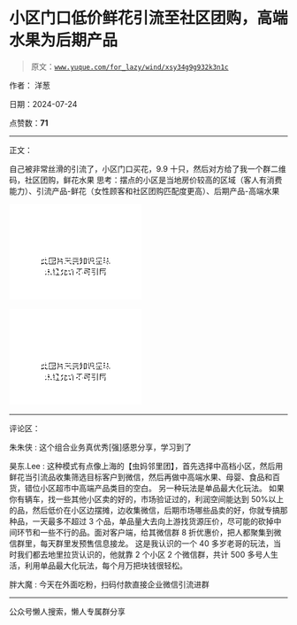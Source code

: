 # 小区门口低价鲜花引流至社区团购，高端水果为后期产品

> 原文：[`www.yuque.com/for_lazy/wind/xsy34g9g932k3n1c`](https://www.yuque.com/for_lazy/wind/xsy34g9g932k3n1c)

作者： 洋葱

日期：2024-07-24

点赞数：**71**

* * *

正文：

自己被非常丝滑的引流了，小区门口买花，9.9 十只，然后对方给了我一个群二维码，社区团购，鲜花水果
思考：摆点的小区是当地房价较高的区域（客人有消费能力）、引流产品-鲜花（女性顾客和社区团购匹配度更高）、后期产品-高端水果

![](img/f50ecb887f5783c454ae1144856cdb87.png "None")

![](img/5d365b1ec265a72cc5bc6af0e1e3ced8.png "None")

* * *

评论区：

朱朱侠 : 这个组合业务真优秀[强]感恩分享，学习到了

昊东.Lee : 这种模式有点像上海的【虫妈邻里团】，首先选择中高档小区，然后用鲜花当引流品收集筛选目标客户到微信，然后再做中高端水果、母婴、食品和百货，错位小区超市中高端产品类目的空白。
另一种玩法是单品最大化玩法。
如果你有辆车，找一些其他小区卖的好的，市场验证过的，利润空间能达到 50%以上的品，然后低价在小区边摆摊，边收集微信，后期市场哪些品卖的好，你就专搞那种品，一天最多不超过 3 个品，单品量大去向上游找货源压价，尽可能的砍掉中间环节和一些不行的品。面对客户端，给其微信群 8 折优惠价，把人都聚集到微信群里，每天群里发预售信息接龙。
这是我认识的一个 40 多岁老哥的玩法，当时我们都去地里拉货认识的，他就靠 2 个小区 2 个微信群，共计 500 多号人生活，利用单品最大化玩法，每个月万把块钱很轻松。

胖大魔 : 今天在外面吃粉，扫码付款直接企业微信引流进群

* * *

公众号懒人搜索，懒人专属群分享
